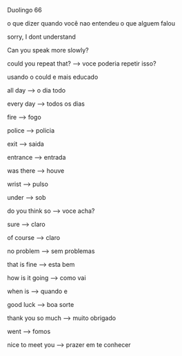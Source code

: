 <p>Duolingo 66</p>
<p>o que dizer quando você nao entendeu o que alguem falou</p>
<p>sorry, I dont understand</p>
<p>Can you speak more slowly?</p>
<p>could you repeat that? --> voce poderia repetir isso?</p>
<p>usando o could e mais educado</p>
<p>all day --> o dia todo</p>
<p>every day --> todos os dias</p>

<p>fire --> fogo</p>
<p>police --> policia</p>
<p>exit --> saida</p>
<p>entrance --> entrada</p>
<p>was there --> houve</p>
<p>wrist --> pulso</p>
<p>under --> sob</p>
<p>do you think so --> voce acha?</p>
<p>sure --> claro</p>
<p>of course --> claro</p>
<p>no problem --> sem problemas</p>
<p>that is fine --> esta bem</p>
<p>how is it going --> como vai</p>
<p>when is --> quando e</p>
<p>good luck --> boa sorte</p>
<p>thank you so much --> muito obrigado</p>
<p>went --> fomos</p>
<p>nice to meet you --> prazer em te conhecer</p>
